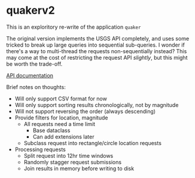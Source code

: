 # quakerv2

This is an exploritory re-write of the application `quaker`

The original version implements the USGS API completely, and uses some tricked to break up large
queries into sequential sub-queries. I wonder if there's a way to multi-thread the requests
non-sequentially instead? This may come at the cost of restricting the request API *slightly*, but
this might be worth the trade-off.

[API documentation](https://earthquake.usgs.gov/fdsnws/event/1/)


Brief notes on thoughts:

- Will only support CSV format for now
- Will only support sorting results chronologically, not by magnitude
- Will not support reversing the order (always descending)
- Provide filters for location, magnitude
    - All requests need a time limit
        - Base dataclass
        - Can add extensions later
    - Subclass request into rectangle/circle location requests
- Processing requests
    - Split request into 12hr time windows
    - Randomly stagger request submissions
    - Join results in memory before writing to disk

